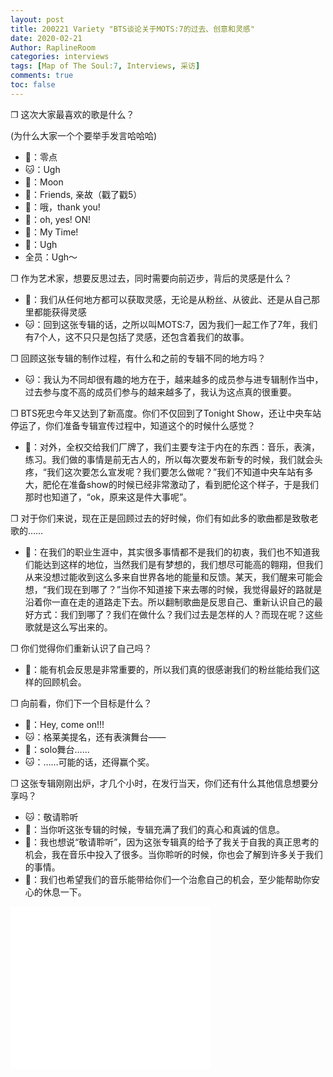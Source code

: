 ```yaml
---
layout: post
title: 200221 Variety "BTS谈论关于MOTS:7的过去、创意和灵感"
date: 2020-02-21
Author: RaplineRoom
categories: interviews
tags: [Map of The Soul:7, Interviews, 采访]
comments: true
toc: false
---
```


❐ 这次大家最喜欢的歌是什么？

(为什么大家一个个要举手发言哈哈哈)

- 🐨：零点
- 🐱：Ugh
- 🦙：Moon
- 🦌：Friends, 亲故（戳了戳5）
- 🐤：哦，thank you!
- 🦌：oh, yes! ON!
- 🐰：My Time!
- 🐯：Ugh
- 全员：Ugh～

❐ 作为艺术家，想要反思过去，同时需要向前迈步，背后的灵感是什么？

- 🦙：我们从任何地方都可以获取灵感，无论是从粉丝、从彼此、还是从自己那里都能获得灵感
- 🐱：回到这张专辑的话，之所以叫MOTS:7，因为我们一起工作了7年，我们有7个人，这不只只是包括了灵感，还包含着我们的故事。

❐ 回顾这张专辑的制作过程，有什么和之前的专辑不同的地方吗？

- 🐱：我认为不同却很有趣的地方在于，越来越多的成员参与进专辑制作当中，过去参与度不高的成员们参与的越来越多了，我认为这点真的很重要。

❐ BTS死忠今年又达到了新高度。你们不仅回到了Tonight Show，还让中央车站停运了，你们准备专辑宣传过程中，知道这个的时候什么感觉？

- 🐨：对外，全权交给我们厂牌了，我们主要专注于内在的东西：音乐，表演，练习。我们做的事情是前无古人的，所以每次要发布新专的时候，我们就会头疼，“我们这次要怎么宣发呢？我们要怎么做呢？”我们不知道中央车站有多大，肥伦在准备show的时候已经非常激动了，看到肥伦这个样子，于是我们那时也知道了，“ok，原来这是件大事呢”。

❐ 对于你们来说，现在正是回顾过去的好时候，你们有如此多的歌曲都是致敬老歌的……

- 🐨：在我们的职业生涯中，其实很多事情都不是我们的初衷，我们也不知道我们能达到这样的地位，当然我们是有梦想的，我们想尽可能高的翱翔，但我们从来没想过能收到这么多来自世界各地的能量和反馈。某天，我们醒来可能会想，“我们现在到哪了？”当你不知道接下来去哪的时候，我觉得最好的路就是沿着你一直在走的道路走下去。所以翻制歌曲是反思自己、重新认识自己的最好方式：我们到哪了？我们在做什么？我们过去是怎样的人？而现在呢？这些歌就是这么写出来的。

❐ 你们觉得你们重新认识了自己吗？

- 🐤：能有机会反思是非常重要的，所以我们真的很感谢我们的粉丝能给我们这样的回顾机会。

❐ 向前看，你们下一个目标是什么？

- 🐤：Hey, come on!!!
- 🐱：格莱美提名，还有表演舞台——
- 🐨：solo舞台……
- 🐱：……可能的话，还得赢个奖。

❐ 这张专辑刚刚出炉，才几个小时，在发行当天，你们还有什么其他信息想要分享吗？

- 🐱：敬请聆听
- 🐰：当你听这张专辑的时候，专辑充满了我们的真心和真诚的信息。
- 🦌：我也想说“敬请聆听”，因为这张专辑真的给予了我关于自我的真正思考的机会，我在音乐中投入了很多。当你聆听的时候，你也会了解到许多关于我们的事情。
- 🐯：我们也希望我们的音乐能带给你们一个治愈自己的机会，至少能帮助你安心的休息一下。

<div class="video-container"><iframe src="//content.jwplatform.com/players/6Api8iR9-JO6kgQAV.html" width="320" height="260" frameborder="0" scrolling="auto"></iframe></div>

